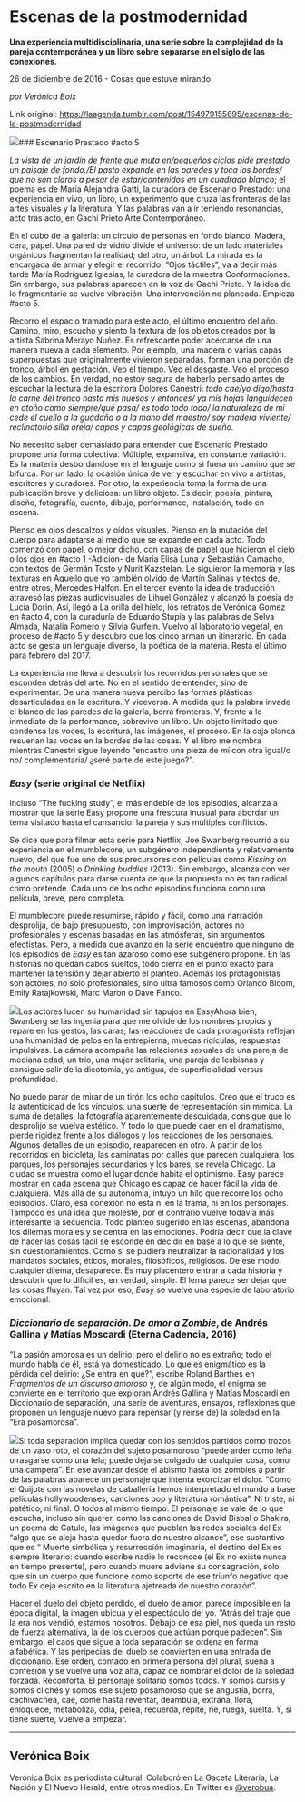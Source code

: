 # Escenas de la postmodernidad

**Una experiencia multidisciplinaria, una serie sobre la complejidad de la pareja contemporánea y un libro sobre separarse en el siglo de las conexiones.**

26 de diciembre de 2016 - Cosas que estuve mirando

_por Verónica Boix_

Link original: https://laagenda.tumblr.com/post/154979155695/escenas-de-la-postmodernidad

![](https://64.media.tumblr.com/17b229845f1a18ee83aac155ac8d745c/tumblr_inline_pjzz3zzbGN1t6q87u_500.jpg)### Escenario Prestado #acto 5

*La vista de un jardín de frente que muta en/pequeños ciclos pide prestado un paisaje de fondo./El pasto expande en las paredes y toca los bordes/ que no son claros a pesar de estar/contenidos en un cuadrado blanco*; el poema es de María Alejandra Gatti, la curadora de Escenario Prestado: una experiencia en vivo, un libro, un experimento que cruza las fronteras de las artes visuales y la literatura. Y las palabras van a ir teniendo resonancias, acto tras acto, en Gachi Prieto Arte Contemporáneo. 


En el cubo de la galería: un círculo de personas en fondo blanco. Madera, cera, papel. Una pared de vidrio divide el universo: de un lado materiales orgánicos fragmentan la realidad; del otro, un árbol. La mirada es la encargada de armar y elegir el recorrido. “Ojos táctiles”, va a decir más tarde María Rodríguez Iglesias, la curadora de la muestra Conformaciones. Sin embargo, sus palabras aparecen en la voz de Gachi Prieto. Y la idea de lo fragmentario se vuelve vibración. Una intervención no planeada. Empieza #acto 5.


Recorro el espacio tramado para este acto, el último encuentro del año. Camino, miro, escucho y siento la textura de los objetos creados por la artista Sabrina Merayo Nuñez. Es refrescante poder acercarse de una manera nueva a cada elemento. Por ejemplo, una madera o varias capas superpuestas que originalmente vivieron separadas, forman una porción de tronco, árbol en gestación. Veo el tiempo. Veo el desgaste. Veo el proceso de los cambios. En verdad, no estoy segura de haberlo pensado antes de escuchar la lectura de la escritora Dolores Canestri: *todo cae/yo digo/hasta la carne del tronco hasta mis huesos y entonces/ ya mis hojas languidecen en otoño como siempre/qué pasa/ es todo todo todo/ la naturaleza de mí cede el cuello a la guadaña o a la mano del maestro/ soy madera viviente/ reclinatorio silla oreja/ capas y capas geológicas de sueño.*

No necesito saber demasiado para entender que Escenario Prestado propone una forma colectiva. Múltiple, expansiva, en constante variación. Es la materia desbordándose en el lenguaje como si fuera un camino que se bifurca. Por un lado, la ocasión única de ver y escuchar en vivo a artistas, escritores y curadores. Por otro, la experiencia toma la forma de una publicación breve y deliciosa: un libro objeto. Es decir, poesía, pintura, diseño, fotografía, cuento, dibujo, performance, instalación, todo en escena. 


Pienso en ojos descalzos y oídos visuales. Pienso en la mutación del cuerpo para adaptarse al medio que se expande en cada acto. Todo comenzó con papel, o mejor dicho, con capas de papel que hicieron el cielo o los ojos en #acto 1 -Adición- de María Elisa Luna y Sebastián Camacho, con textos de Germán Tosto y Nurit Kazstelan. Le siguieron la memoria y las texturas en Aquello que yo también olvido de Martín Salinas y textos de, entre otros, Mercedes Halfon. En el tercer evento la idea de traducción atravesó las piezas audiovisuales de Lihuel González y alcanzó la poesía de Lucía Dorin. Así, llegó a La orilla del hielo, los retratos de Verónica Gomez en #acto 4, con la curaduría de Eduardo Stupía y las palabras de Selva Almada, Natalia Romero y Silvia Gurfein. Vuelvo al laboratorio vegetal, en proceso de #acto 5 y descubro que los cinco arman un itinerario. En cada acto se gesta un lenguaje diverso, la poética de la materia. Resta el último para febrero del 2017.


La experiencia me lleva a descubrir los recorridos personales que se esconden detrás del arte. No en el sentido de entender, sino de experimentar. De una manera nueva percibo las formas plásticas desarticuladas en la escritura. Y viceversa. A medida que la palabra invade el blanco de las paredes de la galería, borra fronteras. Y, frente a lo inmediato de la performance, sobrevive un libro. Un objeto limitado que condensa las voces, la escritura, las imágenes, el proceso. En la caja blanca resuenan las voces en la bordes de las cosas. Y el libro me nombra mientras Canestri sigue leyendo “encastro una pieza de mí con otra igual/o no/ complementaria/ ¿seré parte de este juego?”.


### *Easy* (serie original de Netflix)

Incluso “The fucking study”, el más endeble de los episodios, alcanza a mostrar que la serie Easy propone una frescura inusual para abordar un tema visitado hasta el cansancio: la pareja y sus múltiples conflictos. 


Se dice que para filmar esta serie para Netflix, Joe Swanberg recurrió a su experiencia en el mumblecore, un subgénero independiente y relativamente nuevo, del que fue uno de sus precursores con películas como *Kissing on the mouth* (2005) o *Drinking buddies* (2013). Sin embargo, alcanza con ver algunos capítulos para darse cuenta de que la propuesta no es tan radical como pretende. Cada uno de los ocho episodios funciona como una película, breve, pero completa.


El mumblecore puede resumirse, rápido y fácil, como una narración desprolija, de bajo presupuesto, con improvisación, actores no profesionales y escenas basadas en las atmósferas, sin argumentos efectistas. Pero, a medida que avanzo en la serie encuentro que ninguno de los episodios de *Easy* es tan azaroso como ese subgénero propone. En las historias no quedan cabos sueltos, todo cierra en el punto exacto para mantener la tensión y dejar abierto el planteo. Además los protagonistas son actores, no solo profesionales, sino ultra famosos como Orlando Bloom, Emily Ratajkowski, Marc Maron o Dave Fanco. 


![](https://64.media.tumblr.com/17b229845f1a18ee83aac155ac8d745c/tumblr_inline_pjzz3zzbGN1t6q87u_500.jpg)Los actores lucen su humanidad sin tapujos en EasyAhora bien, Swanberg se las ingenia para que me olvide de los nombres propios y repare en los gestos, las caras; las reacciones de cada protagonista reflejan una humanidad de pelos en la entrepierna, muecas ridículas, respuestas impulsivas. La cámara acompaña las relaciones sexuales de una pareja de mediana edad, un trío, una mujer solitaria, una pareja de lesbianas y consigue salir de la dicotomía, ya antigua, de superficialidad versus profundidad. 


No puedo parar de mirar de un tirón los ocho capítulos. Creo que el truco es la autenticidad de los vínculos, una suerte de representación sin mímica. La suma de detalles, la fotografía aparentemente descuidada, consigue que lo desprolijo se vuelva estético. Y todo lo que puede caer en el dramatismo, pierde rigidez frente a los diálogos y los reacciones de los personajes. Algunos detalles de un episodio, reaparecen en otro. A partir de los recorridos en bicicleta, las caminatas por calles que parecen cualquiera, los parques, los personajes secundarios y los bares, se revela Chicago. La ciudad se muestra como el lugar donde habita el optimismo. Easy parece mostrar en cada escena que Chicago es capaz de hacer fácil la vida de cualquiera. Más allá de su autonomía, intuyo un hilo que recorre los ocho episodios. Claro, esa conexión no está ni en la trama, ni en los personajes. Tampoco es una idea que moleste, por el contrario vuelve todavía más interesante la secuencia. Todo planteo sugerido en las escenas, abandona los dilemas morales y se centra en las emociones. Podría decir que la clave de hacer las cosas fácil se esconde en decidir en base a lo que se siente, sin cuestionamientos. Como si se pudiera neutralizar la racionalidad y los mandatos sociales, éticos, morales, filosóficos, religiosos. De ese modo, cualquier dilema, desaparece. Es muy placentero entrar a cada historia y descubrir que lo difícil es, en verdad, simple. El lema parece ser dejar que las cosas fluyan. Tal vez por eso, *Easy* se vuelve una especie de laboratorio emocional. 


### *Diccionario de separación. De amor a Zombie*, de Andrés Gallina y Matías Moscardi (Eterna Cadencia, 2016)

“La pasión amorosa es un delirio; pero el delirio no es extraño; todo el mundo habla de él, está ya domesticado. Lo que es enigmático es la pérdida del delirio: ¿Se entra en qué?”, escribe Roland Barthes en *Fragmentos de un discurso amoroso* y, de algún modo, el enigma se convierte en el territorio que exploran Andrés Gallina y Matías Moscardi en Diccionario de separación, una serie de aventuras, ensayos, reflexiones que proponen un lenguaje nuevo para repensar (y reírse de) la soledad en la “Era posamorosa”.


![](https://64.media.tumblr.com/51332a72de87b7f4bd78a6f09fdb0c9a/tumblr_inline_pjzz3zPL4W1t6q87u_250.jpg)Si toda separación implica quedar con los sentidos partidos como trozos de un vaso roto, el corazón del sujeto posamoroso “puede arder como leña o rasgarse como una tela; puede dejarse colgado de cualquier cosa, como una campera”. En ese avanzar desde el abismo hasta los zombies a partir de las palabras aparece un personaje que intenta exorcizar el dolor. “Como el Quijote con las novelas de caballería hemos interpretado el mundo a base películas hollywoodenses, canciones pop y literatura romántica”. Ni triste, ni patético, ni final. O todos al mismo tiempo. El personaje se vale de lo que escucha, incluso sin querer, como las canciones de David Bisbal o Shakira, un poema de Catulo, las imágenes que pueblan las redes sociales del Ex “algo que se aleja hasta quedar fuera de nuestro alcance”, ese sustantivo que es “ Muerte simbólica y resurrección imaginaria, el destino del Ex es siempre literario: cuando escribe nadie lo reconoce (el Ex no existe nunca en tiempo presente), pero cuando muere adviene su consagración, solo que sin un cuerpo que funcione como soporte de ese triunfo negativo que todo Ex deja escrito en la literatura ajetreada de nuestro corazón”. 


Hacer el duelo del objeto perdido, el duelo de amor, parece imposible en la época digital, la imagen ubicua y el espectáculo del yo. “Atrás del traje que la era nos vendió, estamos nosotros. Debajo de esa piel, nos queda un resto de fuerza alternativa, la de los cuerpos que actúan porque padecen”. Sin embargo, el caos que sigue a toda separación se ordena en forma alfabética. Y las peripecias del duelo se convierten en una entrada de diccionario. Ese orden, contado en primera persona del plural, suena a confesión y se vuelve una voz alta, capaz de nombrar el dolor de la soledad forzada. Reconforta. El personaje solitario somos todos. Y somos cursis y somos clichés y somos ese sujeto posamoroso que se angustia, borra, cachivachea, cae, come hasta reventar, deambula, extraña, llora, enloquece, metaboliza, odia, pelea, recuerda, repite, ríe, ruega, suelta. Y, si tiene suerte, vuelve a empezar.




---

Verónica Boix
-------------

Verónica Boix es periodista cultural. Colaboró en La Gaceta Literaria, La Nación y El Nuevo Herald, entre otros medios. En Twitter es [@verobua](https://twitter.com/verobua). 

